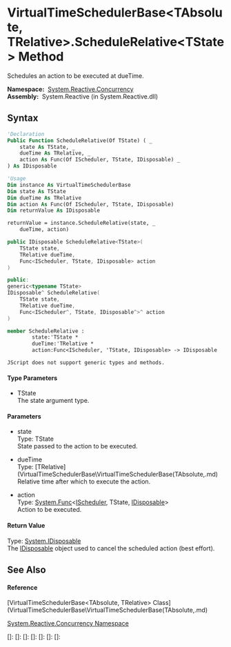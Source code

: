 # VirtualTimeSchedulerBase\<TAbsolute, TRelative\>.ScheduleRelative\<TState\> Method

Schedules an action to be executed at dueTime.

**Namespace:**  [System.Reactive.Concurrency](System.Reactive.Concurrency\System.Reactive.Concurrency.md)  
**Assembly:**  System.Reactive (in System.Reactive.dll)

## Syntax

```vb
'Declaration
Public Function ScheduleRelative(Of TState) ( _
    state As TState, _
    dueTime As TRelative, _
    action As Func(Of IScheduler, TState, IDisposable) _
) As IDisposable
```

```vb
'Usage
Dim instance As VirtualTimeSchedulerBase
Dim state As TState
Dim dueTime As TRelative
Dim action As Func(Of IScheduler, TState, IDisposable)
Dim returnValue As IDisposable

returnValue = instance.ScheduleRelative(state, _
    dueTime, action)
```

```csharp
public IDisposable ScheduleRelative<TState>(
    TState state,
    TRelative dueTime,
    Func<IScheduler, TState, IDisposable> action
)
```

```c++
public:
generic<typename TState>
IDisposable^ ScheduleRelative(
    TState state, 
    TRelative dueTime, 
    Func<IScheduler^, TState, IDisposable^>^ action
)
```

```fsharp
member ScheduleRelative : 
        state:'TState * 
        dueTime:'TRelative * 
        action:Func<IScheduler, 'TState, IDisposable> -> IDisposable 
```

```jscript
JScript does not support generic types and methods.
```

#### Type Parameters

- TState  
  The state argument type.

#### Parameters

- state  
  Type: TState  
  State passed to the action to be executed.

- dueTime  
  Type: [TRelative](VirtualTimeSchedulerBase\VirtualTimeSchedulerBase(TAbsolute,.md)  
  Relative time after which to execute the action.

- action  
  Type: [System.Func](https://msdn.microsoft.com/en-us/library/Bb534647)\<[IScheduler](IScheduler\IScheduler.md), TState, [IDisposable](https://msdn.microsoft.com/en-us/library/aax125c9)\>  
  Action to be executed.

#### Return Value

Type: [System.IDisposable](https://msdn.microsoft.com/en-us/library/aax125c9)  
The [IDisposable](https://msdn.microsoft.com/en-us/library/aax125c9) object used to cancel the scheduled action (best effort).

## See Also

#### Reference

[VirtualTimeSchedulerBase\<TAbsolute, TRelative\> Class](VirtualTimeSchedulerBase\VirtualTimeSchedulerBase(TAbsolute,.md)

[System.Reactive.Concurrency Namespace](System.Reactive.Concurrency\System.Reactive.Concurrency.md)

[]: 
[]: 
[]: 
[]: 
[]: 
[]: 
[]: 